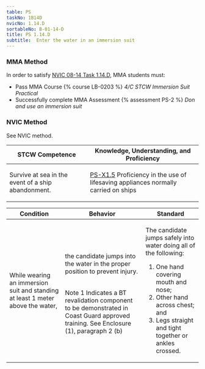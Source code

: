 ```yaml
---
table: PS
taskNo: 1B14D
nvicNo: 1.14.D 
sortableNo: B-01-14-D
title: PS 1.14.D 
subtitle:  Enter the water in an immersion suit
---
```



### MMA Method

In order to satisfy  [NVIC 08-14  Task  1.14.D]({{site.baseurl}}/assets/images/nvic-08-14.pdf), MMA students must:

* Pass MMA Course {% course LB-0203 %}  *4/C STCW Immersion Suit Practical*
* Successfully complete MMA Assessment {% assessment PS-2 %} *Don and use an immersion suit*


### NVIC Method

<a onclick="togglevisibility('nvic_methods')" >See NVIC method.</a>

<div id='nvic_methods' class='hide'>

<table>
<thead>
<tr>
<th class='forty'> STCW Competence </th>
<th class='sixty'> Knowledge, Understanding, and Proficiency </th>
</tr>
</thead>




<tbody>
<tr><td markdown='1'>

Survive at sea in the event of a ship abandonment.

</td><td markdown='1'>

[PS-X1.5]({{site.baseurl}}/tables/611.html#PS-X1.5) Proficiency in the use of lifesaving appliances normally carried on ships

</td></tr>


</tbody>
</table>


<table>
<thead>
<tr><th class='twenty'>  Condition </th><th class='twenty'> Behavior </th><th  class='sixty'>Standard </th></tr>
</thead>
<tbody >



<tr><td markdown='1'>

While wearing an immersion suit and standing at least 1 meter above the water,

</td><td markdown='1'>

the candidate jumps into the water in the proper position to prevent injury.

<br>

<div class="tooltip">Note 1
<span class="tooltiptext">
Indicates a BT revalidation component to be demonstrated in Coast Guard approved training. See Enclosure (1), paragraph 2 (b)
</span>
</div>


</td><td markdown='1'>

The candidate jumps safely into water doing all of the following: 

1. One hand covering mouth and nose; 
2. Other hand across chest; and 
3. Legs straight and tight together or ankles crossed.

</td></tr>
</tbody>
</table>
</div>
